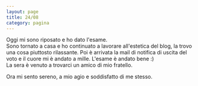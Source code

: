 ```yaml
--- 
layout: page
title: 24/08
category: pagina
---
```


Oggi mi sono riposato e ho dato l'esame.  
Sono tornato a casa e ho continuato a lavorare all'estetica del blog, la trovo
una cosa piuttosto rilassante. Poi è arrivata la mail di notifica di uscita del
voto e il cuore mi è andato a mille. L'esame è andato bene :)  
La sera è venuto a trovarci un amico di mio fratello.  

Ora mi sento sereno, a mio agio e soddisfatto di me stesso.

